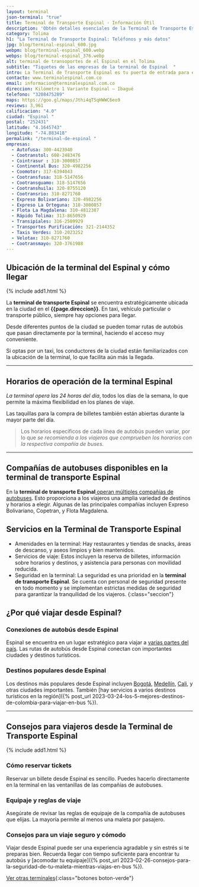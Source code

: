 ```yaml
---
layout: terminal
json-terminal: "true"
title: Terminal de Transporte Espinal - Información Útil
description: 'Obtén detalles esenciales de la Terminal de Transporte Espinal: horarios, servicios, ubicación y más. Todo para un viaje cómodo y sin contratiempos."'
category: Tolima
h1: "La Terminal de Transporte Espinal: Teléfonos y más datos" 
jpg: blog/terminal-espinal_600.jpg
webpm: blog/terminal-espinal_600.webp
webps: blog/terminal-espinal_376.webp
alt: terminal de transoportes de el Espinal en el Tolima
subtitle: "Tiquetes de las empresas de la terminal de Espinal  "
intro: La Terminal de Transporte Espinal es tu puerta de entrada para explorar la región. Conéctate con rutas locales y nacionales, y disfruta de servicios enfocados en los viajeros.
contacto: www.terminalespinal.com.co
email: informacion@terminalespinal.com.co
direccion: Kilómetro 1 Variante Espinal – Ibagué
telefono: "3208475289"
maps: https://goo.gl/maps/Jthi4qT5qHWWC6eo9
reviews: 3,961
calificacion: "4.0"
ciudad: "Espinal "
postal: "252431"
latitude: "4.1645743"
longitude: "-74.883418"
permalink: "/terminal-de-espinal "
empresas:
  - Autofusa: 300-4423940
  - Cootranstol: 608-2483476
  - Cointrasur : 310-3000857
  - Continental Bus: 320-4982256
  - Coomotor: 317-6394043
  - Cootransfusa: 318-5147656
  - Cootransguamo: 318-5147656
  - Cootranshuila: 320-8755120
  - Cootransrio: 310-8271760
  - Expreso Bolivariano: 320-4982256
  - Expreso La Orteguna: 310-3000857
  - Flota La Magdalena: 310-4812387
  - Rápido Tolima: 313-8650929
  - Transipiales: 316-2509929
  - Transportes Purificación: 321-2144352
  - Taxis Verdes: 310-2023252
  - Velotax: 310-8271760
  - Cootransmayo: 320-3761988
---
```


## Ubicación de la terminal del Espinal y cómo llegar

{% include add1.html %}

La **terminal de transporte Espinal** se encuentra estratégicamente ubicada en la ciudad en el **{{page.direccion}}**. En taxi, vehículo particular o transporte público, siempre hay opciones para llegar.

Desde diferentes puntos de la ciudad se pueden tomar rutas de autobús que pasan directamente por la terminal, haciendo el acceso muy conveniente.

Si optas por un taxi, los conductores de la ciudad están familiarizados con la ubicación de la terminal, lo que facilita aún más la llegada.

----

## Horarios de operación de la terminal Espinal

*La terminal opera las 24 horas del día*, todos los días de la semana, lo que permite la máxima flexibilidad en los planes de viaje.

Las taquillas para la compra de billetes también están abiertas durante la mayor parte del día.

>Los horarios específicos de cada línea de autobús pueden variar, por lo que *se recomienda a los viajeros que comprueben los horarios con la respectiva compañía de buses.*

----

## Compañías de autobuses disponibles en la terminal de transporte Espinal

En la **terminal de transporte Espinal**[ operan múltiples compañías de autobuses](#telefonos). Esto proporciona a los viajeros una amplia variedad de destinos y horarios a elegir. Algunas de las principales compañías incluyen Expreso Bolivariano, Copetran, y Flota Magdalena.

## Servicios en la Terminal de Transporte Espinal

* Amenidades en la terminal: Hay restaurantes y tiendas de snacks, áreas de descanso, y aseos limpios y bien mantenidos.
* Servicios de viaje: Estos incluyen la reserva de billetes, información sobre horarios y destinos, y asistencia para personas con movilidad reducida.
* Seguridad en la terminal: La seguridad es una prioridad en la **terminal de transporte Espinal**. Se cuenta con personal de seguridad presente en todo momento y se implementan estrictas medidas de seguridad para garantizar la tranquilidad de los viajeros.
{:class="seccion"}

## ¿Por qué viajar desde Espinal?

### Conexiones de autobús desde Espinal

Espinal se encuentra en un lugar estratégico para viajar a [varias partes del país](/). Las rutas de autobús desde Espinal conectan con importantes ciudades y destinos turísticos.

### Destinos populares desde Espinal

Los destinos más populares desde Espinal incluyen [Bogotá]({{'terminal-de-bogota'|relative_url}}), [Medellín]({{'terminal-de-medellin'|relative_url}}), [Cali]({{'terminal-de-cali'|relative_url}}), y otras ciudades importantes. También [hay servicios a varios destinos turísticos en la región]({% post_url 2023-03-24-los-5-mejores-destinos-de-colombia-para-viajar-en-bus %}).

----

## Consejos para viajeros desde la Terminal de Transporte Espinal

{% include add1.html %}

### Cómo reservar tickets

Reservar un billete desde Espinal es sencillo. Puedes hacerlo directamente en la terminal en las ventanillas de las compañías de autobuses.

### Equipaje y reglas de viaje

Asegúrate de revisar las reglas de equipaje de la compañía de autobuses que elijas. La mayoría permite al menos una maleta por pasajero.

### Consejos para un viaje seguro y cómodo

Viajar desde Espinal puede ser una experiencia agradable y sin estrés si te preparas bien. Recuerda llegar con tiempo suficiente para encontrar tu autobús y [acomodar tu equipaje]({% post_url 2023-02-26-consejos-para-la-seguridad-de-tu-maleta-mientras-viajas-en-bus %}).

[Ver otras terminales](/terminales-de-colombia){:class="botones boton-verde"}